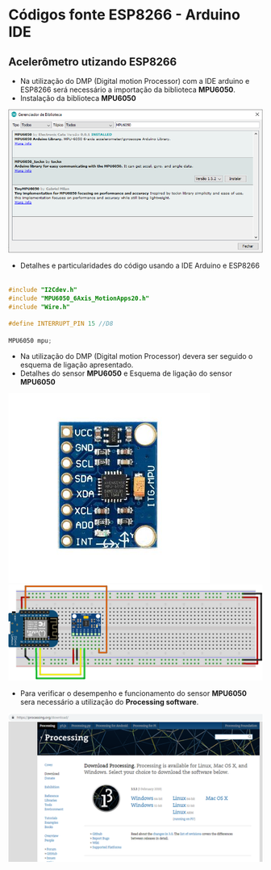 # Códigos fonte ESP8266 - Arduino IDE

Acelerômetro utizando ESP8266
------

* Na utilização do DMP (Digital motion Processor)  com a IDE arduino e ESP8266 será necessário a importação da biblioteca **MPU6050**.
* Instalação da biblioteca **MPU6050**

![Instalação MPU6050](../../../Imagens/BibliotecaMPU6050.png)

* Detalhes e particularidades do código usando a IDE Arduino e ESP8266

```c++

#include "I2Cdev.h"
#include "MPU6050_6Axis_MotionApps20.h"
#include "Wire.h"

#define INTERRUPT_PIN 15 //D8

MPU6050 mpu;
```
* Na utilização do DMP (Digital motion Processor) devera ser seguido o esquema de ligação apresentado.
* Detalhes do sensor **MPU6050** e Esquema de ligação do sensor **MPU6050**

![SensorMPU6050](../../../Imagens/MPU6050_opt.jpg)
![Esquema básico de ligação MPU6050](../../../Imagens/D1-mini_MCU6050_bb.png)

* Para verificar o desempenho e funcionamento do sensor **MPU6050** sera necessário a utilização do **Processing software**.

![Processing software](../../../Imagens/Processing.png)
